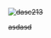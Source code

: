 

~~![dasc213](https://github.com/fdaxcasdasdss/fasdasdasd/assets/152296275/148fe0ff-1da6-43a9-9a92-4fee1e354083)~~


~~asdasd~~



<!-- <a href="https://github.com/angular/angular-ja/graphs/contributors">
  <img src="https://contrib.rocks/image?repo=angular/angular-ja" />
</a> -->

